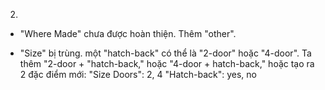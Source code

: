 2.

- "Where Made" chưa được hoàn thiện. Thêm "other".

- "Size" bị trùng. một "hatch-back" có thể là "2-door" hoặc "4-door". Ta thêm "2-door + "hatch-back," hoặc "4-door + hatch-back," hoặc tạo ra 2 đặc điểm mới:
"Size Doors": 2, 4
"Hatch-back": yes, no